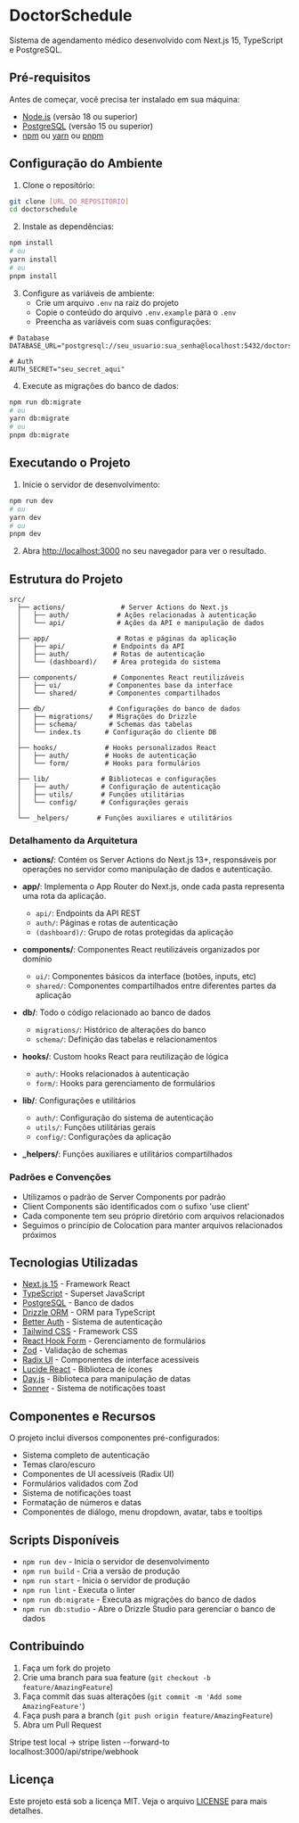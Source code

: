 # DoctorSchedule

Sistema de agendamento médico desenvolvido com Next.js 15, TypeScript e PostgreSQL.

## Pré-requisitos

Antes de começar, você precisa ter instalado em sua máquina:

- [Node.js](https://nodejs.org/) (versão 18 ou superior)
- [PostgreSQL](https://www.postgresql.org/) (versão 15 ou superior)
- [npm](https://www.npmjs.com/) ou [yarn](https://yarnpkg.com/) ou [pnpm](https://pnpm.io/)

## Configuração do Ambiente

1. Clone o repositório:

```bash
git clone [URL_DO_REPOSITÓRIO]
cd doctorschedule
```

2. Instale as dependências:

```bash
npm install
# ou
yarn install
# ou
pnpm install
```

3. Configure as variáveis de ambiente:
   - Crie um arquivo `.env` na raiz do projeto
   - Copie o conteúdo do arquivo `.env.example` para o `.env`
   - Preencha as variáveis com suas configurações:

```env
# Database
DATABASE_URL="postgresql://seu_usuario:sua_senha@localhost:5432/doctorschedule"

# Auth
AUTH_SECRET="seu_secret_aqui"
```

4. Execute as migrações do banco de dados:

```bash
npm run db:migrate
# ou
yarn db:migrate
# ou
pnpm db:migrate
```

## Executando o Projeto

1. Inicie o servidor de desenvolvimento:

```bash
npm run dev
# ou
yarn dev
# ou
pnpm dev
```

2. Abra [http://localhost:3000](http://localhost:3000) no seu navegador para ver o resultado.

## Estrutura do Projeto

```
src/
  ├── actions/              # Server Actions do Next.js
  │   ├── auth/            # Ações relacionadas à autenticação
  │   └── api/             # Ações da API e manipulação de dados
  │
  ├── app/                 # Rotas e páginas da aplicação
  │   ├── api/            # Endpoints da API
  │   ├── auth/           # Rotas de autenticação
  │   └── (dashboard)/    # Área protegida do sistema
  │
  ├── components/         # Componentes React reutilizáveis
  │   ├── ui/            # Componentes base da interface
  │   └── shared/        # Componentes compartilhados
  │
  ├── db/                # Configurações do banco de dados
  │   ├── migrations/    # Migrações do Drizzle
  │   ├── schema/        # Schemas das tabelas
  │   └── index.ts      # Configuração do cliente DB
  │
  ├── hooks/            # Hooks personalizados React
  │   ├── auth/         # Hooks de autenticação
  │   └── form/         # Hooks para formulários
  │
  ├── lib/             # Bibliotecas e configurações
  │   ├── auth/        # Configuração de autenticação
  │   ├── utils/       # Funções utilitárias
  │   └── config/      # Configurações gerais
  │
  └── _helpers/       # Funções auxiliares e utilitários
```

### Detalhamento da Arquitetura

- **actions/**: Contém os Server Actions do Next.js 13+, responsáveis por operações no servidor como manipulação de dados e autenticação.

- **app/**: Implementa o App Router do Next.js, onde cada pasta representa uma rota da aplicação.

  - `api/`: Endpoints da API REST
  - `auth/`: Páginas e rotas de autenticação
  - `(dashboard)/`: Grupo de rotas protegidas da aplicação

- **components/**: Componentes React reutilizáveis organizados por domínio

  - `ui/`: Componentes básicos da interface (botões, inputs, etc)
  - `shared/`: Componentes compartilhados entre diferentes partes da aplicação

- **db/**: Todo o código relacionado ao banco de dados
  - `migrations/`: Histórico de alterações do banco
  - `schema/`: Definição das tabelas e relacionamentos
- **hooks/**: Custom hooks React para reutilização de lógica

  - `auth/`: Hooks relacionados à autenticação
  - `form/`: Hooks para gerenciamento de formulários

- **lib/**: Configurações e utilitários

  - `auth/`: Configuração do sistema de autenticação
  - `utils/`: Funções utilitárias gerais
  - `config/`: Configurações da aplicação

- **\_helpers/**: Funções auxiliares e utilitários compartilhados

### Padrões e Convenções

- Utilizamos o padrão de Server Components por padrão
- Client Components são identificados com o sufixo 'use client'
- Cada componente tem seu próprio diretório com arquivos relacionados
- Seguimos o princípio de Colocation para manter arquivos relacionados próximos

## Tecnologias Utilizadas

- [Next.js 15](https://nextjs.org/) - Framework React
- [TypeScript](https://www.typescriptlang.org/) - Superset JavaScript
- [PostgreSQL](https://www.postgresql.org/) - Banco de dados
- [Drizzle ORM](https://orm.drizzle.team/) - ORM para TypeScript
- [Better Auth](https://better-auth.com/) - Sistema de autenticação
- [Tailwind CSS](https://tailwindcss.com/) - Framework CSS
- [React Hook Form](https://react-hook-form.com/) - Gerenciamento de formulários
- [Zod](https://zod.dev/) - Validação de schemas
- [Radix UI](https://www.radix-ui.com/) - Componentes de interface acessíveis
- [Lucide React](https://lucide.dev/) - Biblioteca de ícones
- [Day.js](https://day.js.org/) - Biblioteca para manipulação de datas
- [Sonner](https://sonner.emilkowal.ski/) - Sistema de notificações toast

## Componentes e Recursos

O projeto inclui diversos componentes pré-configurados:

- Sistema completo de autenticação
- Temas claro/escuro
- Componentes de UI acessíveis (Radix UI)
- Formulários validados com Zod
- Sistema de notificações toast
- Formatação de números e datas
- Componentes de diálogo, menu dropdown, avatar, tabs e tooltips

## Scripts Disponíveis

- `npm run dev` - Inicia o servidor de desenvolvimento
- `npm run build` - Cria a versão de produção
- `npm run start` - Inicia o servidor de produção
- `npm run lint` - Executa o linter
- `npm run db:migrate` - Executa as migrações do banco de dados
- `npm run db:studio` - Abre o Drizzle Studio para gerenciar o banco de dados

## Contribuindo

1. Faça um fork do projeto
2. Crie uma branch para sua feature (`git checkout -b feature/AmazingFeature`)
3. Faça commit das suas alterações (`git commit -m 'Add some AmazingFeature'`)
4. Faça push para a branch (`git push origin feature/AmazingFeature`)
5. Abra um Pull Request

Stripe test local -> stripe listen --forward-to localhost:3000/api/stripe/webhook

## Licença

Este projeto está sob a licença MIT. Veja o arquivo [LICENSE](LICENSE) para mais detalhes.
